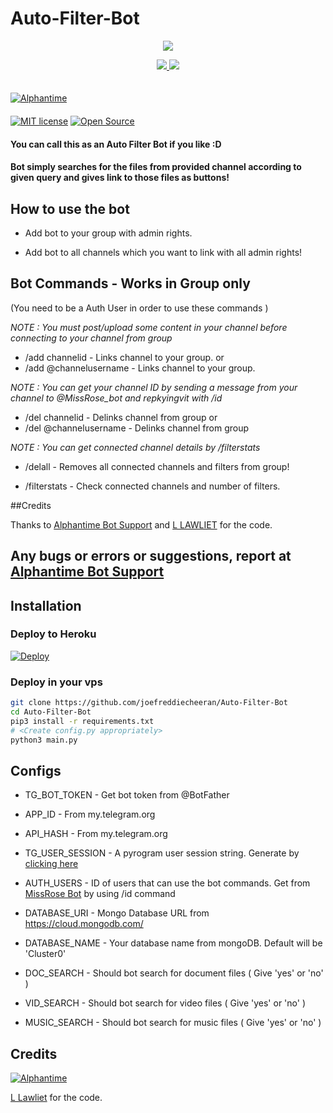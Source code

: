 # Auto-Filter-Bot

<p align="center">
  <a href="https://www.python.org">
    <img src="http://ForTheBadge.com/images/badges/made-with-python.svg">

  </a>
</p>
<p align="center">
  <a href="https://github.com/joefreddiecheeran/Auto-Filter-Bot/stargazers">
    <img src="https://img.shields.io/github/stars/TroJanzHEX/Auto-Filter-Bot-V2?style=social">

  </a>
  
  <a href="https://github.com/joefreddiecheeran/Auto-Filter-Bot/fork">
    <img src="https://img.shields.io/github/forks/TroJanzHEX/Auto-Filter-Bot-V2?label=Fork&style=social">

  </a>  
</p>

 ㅤㅤㅤㅤㅤㅤㅤ  
[![Alphantime](https://img.shields.io/badge/Alphantime-Support-red?style=flat&logo=telegram)](https://telegram.dog/alphantimebotsupport)   
ㅤㅤㅤㅤㅤㅤㅤ  
[![MIT license](https://img.shields.io/badge/License-MIT-blue?style=flat)](https://github.com/joefreddiecheeran/Auto-Filter-Bot/blob/main/LICENSE)  [![Open Source](https://badges.frapsoft.com/os/v2/open-source.svg?v=103)](https://github.com/joefreddiecheeran/Auto-Filter-Bot)





#### You can call this as an Auto Filter Bot if you like :D

#### Bot simply searches for the files from provided channel according to given query and gives link to those files as buttons!

## How to use the bot

* Add bot to your group with admin rights.

* Add bot to all channels which you want to link with all admin rights!

## Bot Commands - Works in Group only

(You need to be a Auth User in order to use these commands )

<i>NOTE : You must post/upload some content in your channel before connecting to your channel from group </i>

* /add channelid  -  Links channel to your group.
or
* /add @channelusername - Links channel to your group.

<i>NOTE : You can get your channel ID by sending a message from your channel to @MissRose_bot and repkyingvit with /id </i>

* /del channelid  -  Delinks channel from group
or
* /del @channelusername  -  Delinks channel from group

<i>NOTE : You can get connected channel details by /filterstats </i>


* /delall  -  Removes all connected channels and filters from group!

* /filterstats  -  Check connected channels and number of filters.

##Credits

Thanks to [Alphantime Bot Support](https://telegram.dog/alphantimebotsupport) and [L LAWLIET](https://telegram.dog/alphantime) for the code.

## Any bugs or errors or suggestions, report at [Alphantime Bot Support](https://telegram.dog/alphantimebotsupport)


## Installation

### Deploy to Heroku
[![Deploy](https://www.herokucdn.com/deploy/button.svg)](https://heroku.com/deploy?template=https://github.com/joefreddiecheeran/Auto-Filter-Bot)

### Deploy in your vps
```sh
git clone https://github.com/joefreddiecheeran/Auto-Filter-Bot
cd Auto-Filter-Bot
pip3 install -r requirements.txt
# <Create config.py appropriately>
python3 main.py
```

## Configs

* TG_BOT_TOKEN  - Get bot token from @BotFather

* APP_ID        - From my.telegram.org 

* API_HASH      - From my.telegram.org 

* TG_USER_SESSION  - A pyrogram user session string. Generate by [clicking here](https://repl.it/@prgofficial/String-Gen)

* AUTH_USERS  - ID of users that can use the bot commands. Get from [MissRose Bot](https://telegram.dog/MissRose_bot) by using /id command

* DATABASE_URI  - Mongo Database URL from https://cloud.mongodb.com/

* DATABASE_NAME  - Your database name from mongoDB. Default will be 'Cluster0'

* DOC_SEARCH  - Should bot search for document files ( Give 'yes' or 'no' )

* VID_SEARCH  - Should bot search for video files ( Give 'yes' or 'no' )

* MUSIC_SEARCH  - Should bot search for music files ( Give 'yes' or 'no' )

## Credits

[![Alphantime](https://img.shields.io/badge/Pyrogram%20-%23F37626.svg?&style=for-the-badge&logo=telegram&logoColor=white)](https://github.com/pyrogram/pyrogram)

[L Lawliet](https://telegram.dog/alphantime) for the code.
